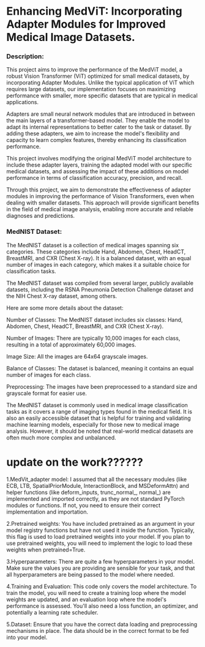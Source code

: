 # Enhancing MedViT: Incorporating Adapter Modules for Improved Medical Image Datasets.

### Description:

This project aims to improve the performance of the MedViT model, a robust Vision Transformer (ViT) optimized for small medical datasets, by incorporating Adapter Modules. Unlike the typical application of ViT which requires large datasets, our implementation focuses on maximizing performance with smaller, more specific datasets that are typical in medical applications.

Adapters are small neural network modules that are introduced in between the main layers of a transformer-based model. They enable the model to adapt its internal representations to better cater to the task or dataset. By adding these adapters, we aim to increase the model's flexibility and capacity to learn complex features, thereby enhancing its classification performance.

This project involves modifying the original MedViT model architecture to include these adapter layers, training the adapted model with our specific medical datasets, and assessing the impact of these additions on model performance in terms of classification accuracy, precision, and recall.

Through this project, we aim to demonstrate the effectiveness of adapter modules in improving the performance of Vision Transformers, even when dealing with smaller datasets. This approach will provide significant benefits in the field of medical image analysis, enabling more accurate and reliable diagnoses and predictions.

### MedNIST Dataset:
The MedNIST dataset is a collection of medical images spanning six categories. These categories include Hand, Abdomen, Chest, HeadCT, BreastMRI, and CXR (Chest X-ray). It is a balanced dataset, with an equal number of images in each category, which makes it a suitable choice for classification tasks.

The MedNIST dataset was compiled from several larger, publicly available datasets, including the RSNA Pneumonia Detection Challenge dataset and the NIH Chest X-ray dataset, among others.

Here are some more details about the dataset:

Number of Classes: The MedNIST dataset includes six classes: Hand, Abdomen, Chest, HeadCT, BreastMRI, and CXR (Chest X-ray).

Number of Images: There are typically 10,000 images for each class, resulting in a total of approximately 60,000 images.

Image Size: All the images are 64x64 grayscale images.

Balance of Classes: The dataset is balanced, meaning it contains an equal number of images for each class.

Preprocessing: The images have been preprocessed to a standard size and grayscale format for easier use.

The MedNIST dataset is commonly used in medical image classification tasks as it covers a range of imaging types found in the medical field. It is also an easily accessible dataset that is helpful for training and validating machine learning models, especially for those new to medical image analysis. However, it should be noted that real-world medical datasets are often much more complex and unbalanced.


# update on the work??????

1.MedVit_adapter model: I assumed that all the necessary modules (like ECB, LTB, SpatialPriorModule, InteractionBlock, and MSDeformAttn) and helper functions (like deform_inputs, trunc_normal_, normal_) are implemented and imported correctly, as they are not standard PyTorch modules or functions. If not, you need to ensure their correct implementation and importation.

2.Pretrained weights: You have included pretrained as an argument in your model registry functions but have not used it inside the function. Typically, this flag is used to load pretrained weights into your model. If you plan to use pretrained weights, you will need to implement the logic to load these weights when pretrained=True.

3.Hyperparameters: There are quite a few hyperparameters in your model. Make sure the values you are providing are sensible for your task, and that all hyperparameters are being passed to the model where needed.

4.Training and Evaluation: This code only covers the model architecture. To train the model, you will need to create a training loop where the model weights are updated, and an evaluation loop where the model's performance is assessed. You'll also need a loss function, an optimizer, and potentially a learning rate scheduler.

5.Dataset: Ensure that you have the correct data loading and preprocessing mechanisms in place. The data should be in the correct format to be fed into your model.